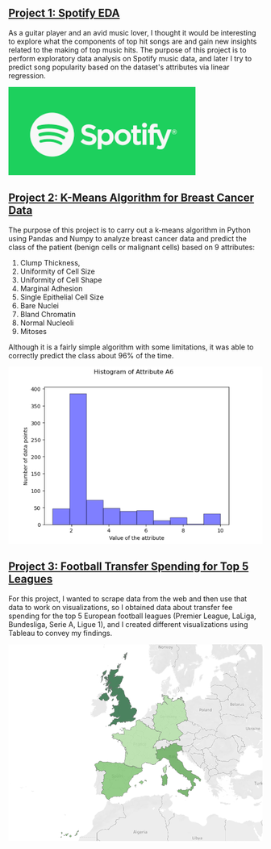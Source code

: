 ## [Project 1: Spotify EDA](https://github.com/dani-dr06/SpotifyEDA)
As a guitar player and an avid music lover, I thought it would be interesting to explore what the components of top hit songs are and gain new insights related to the making of top music hits. The purpose of this project is to perform exploratory data analysis on Spotify music data, and later I try to predict song popularity based on the dataset's attributes via linear regression.

![](/images/SpotifyLogo.png)

## [Project 2: K-Means Algorithm for Breast Cancer Data](https://github.com/dani-dr06/BreastCancerProject)
The purpose of this project is to carry out
a k-means algorithm in Python using Pandas and Numpy to analyze breast cancer data and predict the class of the patient
(benign cells or malignant cells) based on 9 attributes: 
1. Clump Thickness, 
2. Uniformity of Cell Size
3. Uniformity of Cell Shape 
4. Marginal Adhesion
5. Single Epithelial Cell Size 
6. Bare Nuclei 
7. Bland Chromatin
8. Normal Nucleoli 
9. Mitoses 

Although it is a fairly simple algorithm with some limitations, it was able to correctly predict the class about 96% of the time.

![](/images/BreastCancer.png)

## [Project 3: Football Transfer Spending for Top 5 Leagues](https://github.com/dani-dr06/FootballProject)
For this project, I wanted to scrape data from the web and then use that data to work on visualizations, so I obtained data about transfer fee spending for the top 5 European football leagues (Premier League, LaLiga, Bundesliga, Serie A, Ligue 1), and I created different visualizations using Tableau to convey my findings.

![](/images/FootballMap.png)
